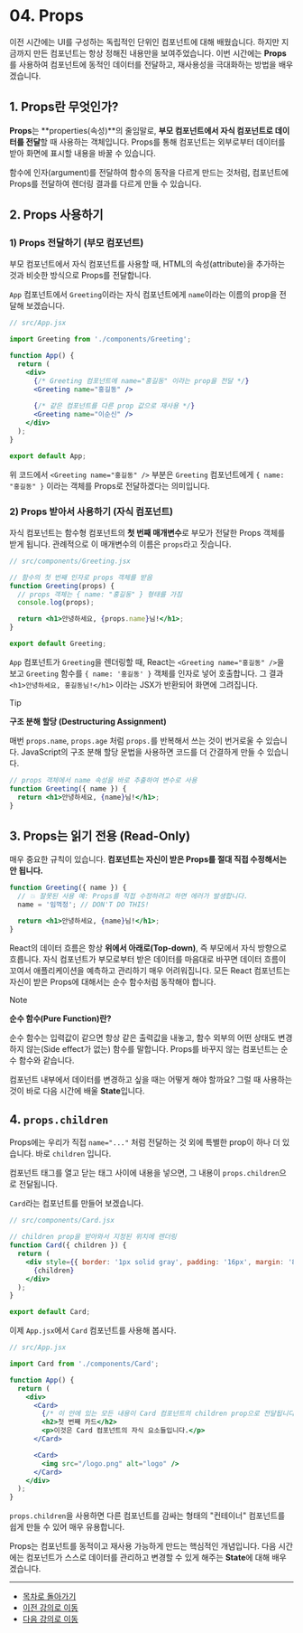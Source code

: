 # 04. Props

이전 시간에는 UI를 구성하는 독립적인 단위인 컴포넌트에 대해 배웠습니다. 하지만 지금까지 만든 컴포넌트는 항상 정해진 내용만을 보여주었습니다. 이번 시간에는 **Props**를 사용하여 컴포넌트에 동적인 데이터를 전달하고, 재사용성을 극대화하는 방법을 배우겠습니다.

## 1. Props란 무엇인가?

**Props**는 **properties(속성)**의 줄임말로, **부모 컴포넌트에서 자식 컴포넌트로 데이터를 전달**할 때 사용하는 객체입니다. Props를 통해 컴포넌트는 외부로부터 데이터를 받아 화면에 표시할 내용을 바꿀 수 있습니다.

함수에 인자(argument)를 전달하여 함수의 동작을 다르게 만드는 것처럼, 컴포넌트에 Props를 전달하여 렌더링 결과를 다르게 만들 수 있습니다.

## 2. Props 사용하기

### 1) Props 전달하기 (부모 컴포넌트)

부모 컴포넌트에서 자식 컴포넌트를 사용할 때, HTML의 속성(attribute)을 추가하는 것과 비슷한 방식으로 Props를 전달합니다.

`App` 컴포넌트에서 `Greeting`이라는 자식 컴포넌트에게 `name`이라는 이름의 prop을 전달해 보겠습니다.

```jsx
// src/App.jsx

import Greeting from './components/Greeting';

function App() {
  return (
    <div>
      {/* Greeting 컴포넌트에 name="홍길동" 이라는 prop을 전달 */}
      <Greeting name="홍길동" />
      
      {/* 같은 컴포넌트를 다른 prop 값으로 재사용 */}
      <Greeting name="이순신" />
    </div>
  );
}

export default App;
```

위 코드에서 `<Greeting name="홍길동" />` 부분은 `Greeting` 컴포넌트에게 `{ name: "홍길동" }` 이라는 객체를 Props로 전달하겠다는 의미입니다.

### 2) Props 받아서 사용하기 (자식 컴포넌트)

자식 컴포넌트는 함수형 컴포넌트의 **첫 번째 매개변수**로 부모가 전달한 Props 객체를 받게 됩니다. 관례적으로 이 매개변수의 이름은 `props`라고 짓습니다.

```jsx
// src/components/Greeting.jsx

// 함수의 첫 번째 인자로 props 객체를 받음
function Greeting(props) {
  // props 객체는 { name: "홍길동" } 형태를 가짐
  console.log(props); 

  return <h1>안녕하세요, {props.name}님!</h1>;
}

export default Greeting;
```

`App` 컴포넌트가 `Greeting`을 렌더링할 때, React는 `<Greeting name="홍길동" />`을 보고 `Greeting` 함수를 `{ name: '홍길동' }` 객체를 인자로 넣어 호출합니다. 그 결과 `<h1>안녕하세요, 홍길동님!</h1>` 이라는 JSX가 반환되어 화면에 그려집니다.

> [!TIP]
> **구조 분해 할당 (Destructuring Assignment)**
> 
> 매번 `props.name`, `props.age` 처럼 `props.`를 반복해서 쓰는 것이 번거로울 수 있습니다. JavaScript의 구조 분해 할당 문법을 사용하면 코드를 더 간결하게 만들 수 있습니다.
> 
> ```jsx
> // props 객체에서 name 속성을 바로 추출하여 변수로 사용
> function Greeting({ name }) { 
>   return <h1>안녕하세요, {name}님!</h1>;
> }
> ```

## 3. Props는 읽기 전용 (Read-Only)

매우 중요한 규칙이 있습니다. **컴포넌트는 자신이 받은 Props를 절대 직접 수정해서는 안 됩니다.**

```jsx
function Greeting({ name }) {
  // 💥 잘못된 사용 예: Props를 직접 수정하려고 하면 에러가 발생합니다.
  name = '임꺽정'; // DON'T DO THIS!

  return <h1>안녕하세요, {name}님!</h1>;
}
```

React의 데이터 흐름은 항상 **위에서 아래로(Top-down)**, 즉 부모에서 자식 방향으로 흐릅니다. 자식 컴포넌트가 부모로부터 받은 데이터를 마음대로 바꾸면 데이터 흐름이 꼬여서 애플리케이션을 예측하고 관리하기 매우 어려워집니다. 모든 React 컴포넌트는 자신이 받은 Props에 대해서는 순수 함수처럼 동작해야 합니다.

> [!NOTE]
> **순수 함수(Pure Function)란?**
> 
> 순수 함수는 입력값이 같으면 항상 같은 출력값을 내놓고, 함수 외부의 어떤 상태도 변경하지 않는(Side effect가 없는) 함수를 말합니다. Props를 바꾸지 않는 컴포넌트는 순수 함수와 같습니다.

컴포넌트 내부에서 데이터를 변경하고 싶을 때는 어떻게 해야 할까요? 그럴 때 사용하는 것이 바로 다음 시간에 배울 **State**입니다.

## 4. `props.children`

Props에는 우리가 직접 `name="..."` 처럼 전달하는 것 외에 특별한 prop이 하나 더 있습니다. 바로 `children` 입니다.

컴포넌트 태그를 열고 닫는 태그 사이에 내용을 넣으면, 그 내용이 `props.children`으로 전달됩니다.

`Card`라는 컴포넌트를 만들어 보겠습니다.

```jsx
// src/components/Card.jsx

// children prop을 받아와서 지정된 위치에 렌더링
function Card({ children }) {
  return (
    <div style={{ border: '1px solid gray', padding: '16px', margin: '8px' }}>
      {children}
    </div>
  );
}

export default Card;
```

이제 `App.jsx`에서 `Card` 컴포넌트를 사용해 봅시다.

```jsx
// src/App.jsx

import Card from './components/Card';

function App() {
  return (
    <div>
      <Card>
        {/* 이 안에 있는 모든 내용이 Card 컴포넌트의 children prop으로 전달됩니다. */}
        <h2>첫 번째 카드</h2>
        <p>이것은 Card 컴포넌트의 자식 요소들입니다.</p>
      </Card>

      <Card>
        <img src="/logo.png" alt="logo" />
      </Card>
    </div>
  );
}
```

`props.children`을 사용하면 다른 컴포넌트를 감싸는 형태의 "컨테이너" 컴포넌트를 쉽게 만들 수 있어 매우 유용합니다.

Props는 컴포넌트를 동적이고 재사용 가능하게 만드는 핵심적인 개념입니다. 다음 시간에는 컴포넌트가 스스로 데이터를 관리하고 변경할 수 있게 해주는 **State**에 대해 배우겠습니다.

---

- [목차로 돌아가기](README.md)
- [이전 강의로 이동](15-Components.md)
- [다음 강의로 이동](17-State-and-UseState-Hook.md)

